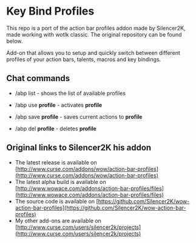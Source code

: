 Key Bind Profiles
===================

This repo is a port of the action bar profiles addon made by Silencer2K, made working with wotlk classic. The original repository can be found below.

Add-on that allows you to setup and quickly switch between different profiles of your action bars, talents, macros and key bindings.

Chat commands
-------------

* /abp list - shows the list of available profiles

* /abp use **profile** - activates **profile**
* /abp save **profile** - saves current actions to **profile**
* /abp del **profile** - deletes **profile**

Original links to Silencer2K his addon
-----

* The latest release is available on [http://www.curse.com/addons/wow/action-bar-profiles](http://www.curse.com/addons/wow/action-bar-profiles)
* The latest alpha build is available on [http://www.wowace.com/addons/action-bar-profiles/files](http://www.wowace.com/addons/action-bar-profiles/files)
* The source code is available on [https://github.com/Silencer2K/wow-action-bar-profiles](https://github.com/Silencer2K/wow-action-bar-profiles)
* My other add-ons are available on [http://www.curse.com/users/silencer2k/projects](http://www.curse.com/users/silencer2k/projects)
